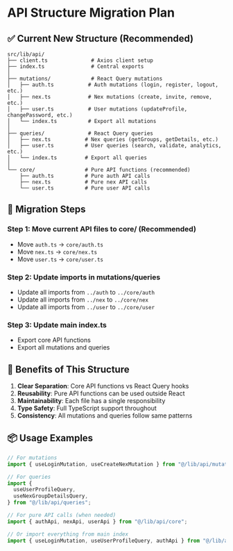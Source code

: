 # API Structure Migration Plan

## ✅ Current New Structure (Recommended)

```
src/lib/api/
├── client.ts              # Axios client setup
├── index.ts               # Central exports
│
├── mutations/             # React Query mutations
│   ├── auth.ts           # Auth mutations (login, register, logout, etc.)
│   ├── nex.ts            # Nex mutations (create, invite, remove, etc.)
│   ├── user.ts           # User mutations (updateProfile, changePassword, etc.)
│   └── index.ts          # Export all mutations
│
├── queries/              # React Query queries
│   ├── nex.ts           # Nex queries (getGroups, getDetails, etc.)
│   ├── user.ts          # User queries (search, validate, analytics, etc.)
│   └── index.ts         # Export all queries
│
└── core/                # Pure API functions (recommended)
    ├── auth.ts          # Pure auth API calls
    ├── nex.ts           # Pure nex API calls
    └── user.ts          # Pure user API calls
```

## 🔄 Migration Steps

### Step 1: Move current API files to core/ (Recommended)

- Move `auth.ts` → `core/auth.ts`
- Move `nex.ts` → `core/nex.ts`
- Move `user.ts` → `core/user.ts`

### Step 2: Update imports in mutations/queries

- Update all imports from `../auth` to `../core/auth`
- Update all imports from `../nex` to `../core/nex`
- Update all imports from `../user` to `../core/user`

### Step 3: Update main index.ts

- Export core API functions
- Export all mutations and queries

## 🎯 Benefits of This Structure

1. **Clear Separation**: Core API functions vs React Query hooks
2. **Reusability**: Pure API functions can be used outside React
3. **Maintainability**: Each file has a single responsibility
4. **Type Safety**: Full TypeScript support throughout
5. **Consistency**: All mutations and queries follow same patterns

## 📦 Usage Examples

```typescript
// For mutations
import { useLoginMutation, useCreateNexMutation } from "@/lib/api/mutations";

// For queries
import {
  useUserProfileQuery,
  useNexGroupDetailsQuery,
} from "@/lib/api/queries";

// For pure API calls (when needed)
import { authApi, nexApi, userApi } from "@/lib/api/core";

// Or import everything from main index
import { useLoginMutation, useUserProfileQuery, authApi } from "@/lib/api";
```
